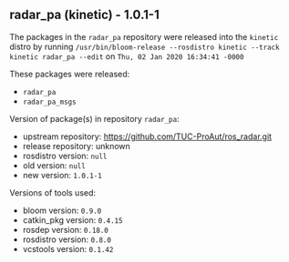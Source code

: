 ## radar_pa (kinetic) - 1.0.1-1

The packages in the `radar_pa` repository were released into the `kinetic` distro by running `/usr/bin/bloom-release --rosdistro kinetic --track kinetic radar_pa --edit` on `Thu, 02 Jan 2020 16:34:41 -0000`

These packages were released:
- `radar_pa`
- `radar_pa_msgs`

Version of package(s) in repository `radar_pa`:

- upstream repository: https://github.com/TUC-ProAut/ros_radar.git
- release repository: unknown
- rosdistro version: `null`
- old version: `null`
- new version: `1.0.1-1`

Versions of tools used:

- bloom version: `0.9.0`
- catkin_pkg version: `0.4.15`
- rosdep version: `0.18.0`
- rosdistro version: `0.8.0`
- vcstools version: `0.1.42`


